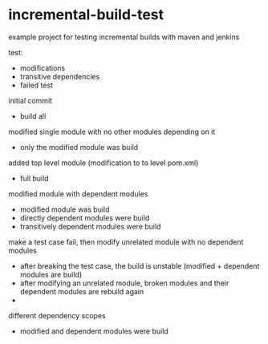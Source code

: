 # incremental-build-test
example project for testing incremental builds with maven and jenkins

test:
* modifications
* transitive dependencies
* failed test


initial commit 
* build all

modified single module with no other modules depending on it
* only the modified module was build

added top level module (modification to to level pom.xml)
* full build

modified module with dependent modules
* modified module was build
* directly dependent modules were build
* transitively dependent modules were build

make a test case fail, then modify unrelated module with no dependent modules
* after breaking the test case, the build is unstable (modified + dependent modules are build)
* after modifying an unrelated module, broken modules and their dependent modules are rebuild again
* 

different dependency scopes
* modified and dependent modules were build
